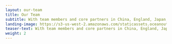 ```yaml
---
layout: our-team
title: Our Team
subtitle: With team members and core partners in China, England, Japan, Korea, Mexico, Spain, and the United States, we are fish and seafood market experts—fishermen, scientists, entrepreneurs, and conservationists.
landing-image: https://s3-us-west-2.amazonaws.com/staticassets.oceanoutcomes.org/rollover+images/our-team-hover.jpg
teaser-text: With team members and core partners in China, England, Japan, Korea, Mexico, Spain, and the United States, we are fish and seafood market experts—fishermen, scientists, entrepreneurs, and conservationists.
weight: 2
---
```

